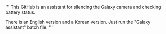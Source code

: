 '''
This GitHub is an assistant for silencing the Galaxy camera and checking battery status.

There is an English version and a Korean version. Just run the "Galaxy assistant" batch file.
'''
